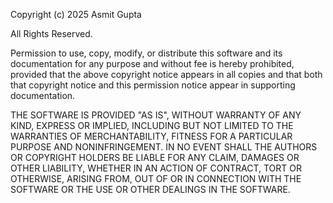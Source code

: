 
Copyright (c) 2025 Asmit Gupta

All Rights Reserved.

Permission to use, copy, modify, or distribute this software and its documentation for any purpose and without fee is hereby prohibited, provided that the above copyright notice appears in all copies and that both that copyright notice and this permission notice appear in supporting documentation.

THE SOFTWARE IS PROVIDED "AS IS", WITHOUT WARRANTY OF ANY KIND, EXPRESS OR
IMPLIED, INCLUDING BUT NOT LIMITED TO THE WARRANTIES OF MERCHANTABILITY,
FITNESS FOR A PARTICULAR PURPOSE AND NONINFRINGEMENT. IN NO EVENT SHALL THE
AUTHORS OR COPYRIGHT HOLDERS BE LIABLE FOR ANY CLAIM, DAMAGES OR OTHER
LIABILITY, WHETHER IN AN ACTION OF CONTRACT, TORT OR OTHERWISE, ARISING FROM,
OUT OF OR IN CONNECTION WITH THE SOFTWARE OR THE USE OR OTHER DEALINGS IN THE
SOFTWARE.
